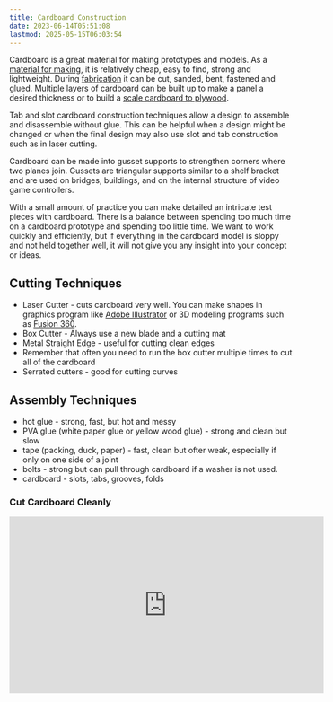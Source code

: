 ```yaml
---
title: Cardboard Construction
date: 2023-06-14T05:51:08
lastmod: 2025-05-15T06:03:54
---
```


Cardboard is a great material for making prototypes and models. As a [material for making](./materials-for-making.md), it is relatively cheap, easy to find, strong and lightweight. During [fabrication](../making/fabrication.md) it can be cut, sanded, bent, fastened and glued. Multiple layers of cardboard can be built up to make a panel a desired thickness or to build a [scale cardboard to plywood](./scale-cardboard-to-plywood.md).

Tab and slot cardboard construction techniques allow a design to assemble and disassemble without glue. This can be helpful when a design might be changed or when the final design may also use slot and tab construction such as in laser cutting.

Cardboard can be made into gusset supports to strengthen corners where two planes join. Gussets are triangular supports similar to a shelf bracket and are used on bridges, buildings, and on the internal structure of video game controllers.

With a small amount of practice you can make detailed an intricate test pieces with cardboard. There is a balance between spending too much time on a cardboard prototype and spending too little time. We want to work quickly and efficiently, but if everything in the cardboard model is sloppy and not held together well, it will not give you any insight into your concept or ideas.

## Cutting Techniques

- Laser Cutter - cuts cardboard very well. You can make shapes in graphics program like [Adobe Illustrator](../software/adobe-illustrator/illustrator.md) or 3D modeling programs such as [Fusion 360](../3d-modeling/fusion-360/fusion-360.md).
- Box Cutter - Always use a new blade and a cutting mat
- Metal Straight Edge - useful for cutting clean edges
- Remember that often you need to run the box cutter multiple times to cut all of the cardboard
- Serrated cutters - good for cutting curves

## Assembly Techniques

- hot glue - strong, fast, but hot and messy
- PVA glue (white paper glue or yellow wood glue) - strong and clean but slow
- tape (packing, duck, paper) - fast, clean but ofter weak, especially if only on one side of a joint
- bolts - strong but can pull through cardboard if a washer is not used.
- cardboard - slots, tabs, grooves, folds

<div class="video-grid">

<div class="video-card">

### Cut Cardboard Cleanly

<div class="iframe-16-9-container">
<iframe class="youTubeIframe" width="560" height="315" src="https://www.youtube.com/embed/Tm7xTiLl4Hw" title="YouTube video player" frameborder="0" allow="accelerometer; autoplay; clipboard-write; encrypted-media; gyroscope; picture-in-picture; web-share" allowfullscreen></iframe>
</div>
</div>

</div>
